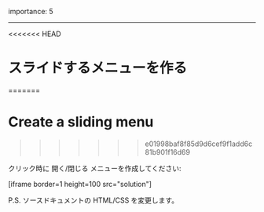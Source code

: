 importance: 5

---

<<<<<<< HEAD
# スライドするメニューを作る
=======
# Create a sliding menu
>>>>>>> e01998baf8f85d9d6cef9f1add6c81b901f16d69

クリック時に 開く/閉じる メニューを作成してください:

[iframe border=1 height=100 src="solution"]

P.S. ソースドキュメントの HTML/CSS を変更します。
